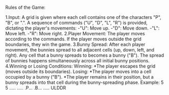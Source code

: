 Rules of the Game:

1.Input:
  A grid is given where each cell contains one of the characters "P", "B", or ".".
  A sequence of commands ("U", "D", "L", "R") is provided, dictating the player's movements:
    -"U": Move up.
    -"D": Move down.
    -"L": Move left.
    -"R": Move right.
2.Player Movement:
  The player moves according to the commands.
  If the player moves outside the grid boundaries, they win the game.
3.Bunny Spread:
  After each player movement, the bunnies spread to all adjacent cells (up, down, left, and right).
  Any cell that a bunny spreads to becomes a bunny ("B").
  The spread of bunnies happens simultaneously across all initial bunny positions.
4.Winning or Losing Conditions:
  Winning:
    *The player escapes the grid (moves outside its boundaries).
  Losing:
    *The player moves into a cell occupied by a bunny ("B").
    *The player remains in their position, but a bunny spreads into that cell during the bunny-spreading phase.
Example:
  5 5
.....
.....
.P...
.B...
.....
ULDDR
